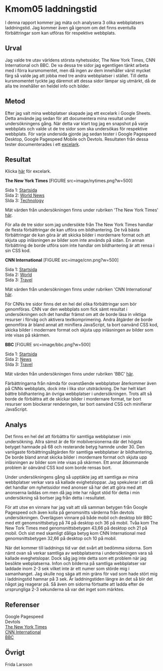 ---
---
Kmom05 laddningstid
=======================

I denna rapport kommer jag mäta och analysera 3 olika webbplatsers laddningstid. Jag kommer även gå igenom om det finns eventulla förbättringar som kan utföras för respektive webbplats.

Urval
-----------------------

Jag valde tre utav världens största nyhetssidor, The New York Times, CNN International och BBC. De va dessa tre sidor jag egentligen tänkt arbeta med i förra kursmomentet, men då ingen av dem innehåller värst mycket färg så valde jag att jobba med tre andra webbplatser i stället. Till detta kursmomentet tyckte jag däremot att dessa sidor lämpar sig utmärkt, då de alla tre innehåller en heldel info och bilder.

Metod
-----------------------

Efter jag valt mina webbplatser skapade jag ett excelark i Google Sheets. Detta använde jag sedan för att documentera mina resultat under undersökningens gång. När detta var  klart tog jag en snapshot på varje webbplats och valde ut de tre sidor som ska undersökas för respektive webbplats. För varje undersida gjorde jag sedan tester i Google Pagespeed Desktop, Google Pagespeed Mobile och Devtols. Resultaten från dessa tester documenterades i ett [excelark](https://docs.google.com/spreadsheets/d/189Jkq8aIjhYCdqlFTSvNUp6KWXItCQlcspRhnNakzBQ/edit?usp=sharing).

Resultat
-----------------------

Klicka [här](https://docs.google.com/spreadsheets/d/189Jkq8aIjhYCdqlFTSvNUp6KWXItCQlcspRhnNakzBQ/edit?usp=sharing) för excelark.

**The New York Times**
[FIGURE src=image/nytimes.png?w=500]

Sida 1: [Startsida](https://www.nytimes.com/)  
Sida 2: [World News](https://www.nytimes.com/section/world)  
SIda 3: [Technology](https://www.nytimes.com/section/technology)

Mät värden från undersökningen finns under rubriken 'The New York Times' [här](https://docs.google.com/spreadsheets/d/189Jkq8aIjhYCdqlFTSvNUp6KWXItCQlcspRhnNakzBQ/edit?usp=sharing).

För alla de tre sidor som jag undersökte från The New York Times handlar de flesta förbättringar de kan utföra om bildhantering. De två bästa förbättringar de kan göra är att skicka bilder i mordernare format och att skjuta upp inläsningen av bilder som inte används på sidan. En annan förbättring de borde utföra som inte handlar om bildhantering är att rensa i sin CSS kod.

**CNN International**
[FIGURE src=image/cnn.png?w=500]

Sida 1: [Startsida](https://edition.cnn.com/)  
Sida 2: [World](https://edition.cnn.com/world)  
Sida 3: [Travel](https://edition.cnn.com/travel)

Mät värden från undersökningen finns under rubriken 'CNN International' [här](https://docs.google.com/spreadsheets/d/189Jkq8aIjhYCdqlFTSvNUp6KWXItCQlcspRhnNakzBQ/edit?usp=sharing).

För CNNs tre sidor finns det en hel del olika förbättringar som bör genomföras. CNN var den webbplats som fick sämt resultat i undersökningen och det handlar främst om att de borde läsa in viktiga resurser i förväg och aktivera textkomprimering. Andra åtgärder de borde genomföra är bland annat att minifiera JavaScript, ta bort oanvänd CSS kod, skicka bilder i modernare format och skjuta upp inläsningen av bilder som inte visas på skärmen.

**BBC**
[FIGURE src=image/bbc.png?w=500]

Sida 1: [Startsida](https://www.bbc.com/)  
Sida 2: [News](https://www.bbc.com/news)  
SIda 3: [Travel](http://www.bbc.com/travel)

Mät värden från undersökningen finns under rubriken 'BBC' [här](https://docs.google.com/spreadsheets/d/189Jkq8aIjhYCdqlFTSvNUp6KWXItCQlcspRhnNakzBQ/edit?usp=sharing).

Färbättringarna från nämda för ovanstående webbplatser återkommer även på CNNs webbplats, dock inte i lika stor utsträckning. De har helt klart bättre bildhantering än övriga webbplatser i undersökningen. Trots allt så borde de förbättra att de skickar bilder i mordernare format, tar bort resurser som blockerar renderingen, tar bort oanvänd CSS och minifierar JavaScript.

Analys
-----------------------

Det finns en hel del att förbättra för samtliga webbplatser i min undersökning. Allra sämst är de för mobilversionerna där det högsta betyget hamnade på 68 och resterande betyg hamnde under 30. Den vanligaste förbättringsåtgärden för samtliga webbplatser är bildhantering. De borde bland annat skicka bilder i mordernare format och skjuta upp inläsningen av bilder som inte visas på skärmen. Ett annat åtkommande problem är oänvänd CSS kod som borde rensas bort.

Under undersökningens gång så upptäkte jag att samtliga av mina webbplatser verkar vara så kallade evighetsloppar. Jag spekulerar i att då det handlar om nyhetssidor med anonser så har det att göra med att anonserna laddas om men då jag inte har något stöd för detta i min undersökning så bortser jag från detta i resultatet.

För att utse en vinnare har jag valt att slå samman betygen från Google Pagespeed och även kolla på genomsnitts värderna från devtols undersökningen. Överlägsen vinnare på både mobil och desktop blir BBC med ett genomsnittsbetyg på 74 på desktop och 36 på mobil. Tvåa kom The New Tork Times med genomsnittsbetygen 43,66 på desktop och 21 på mobil. Och sist med skamligt dåliga betyg kom CNN International med genomsnittsbetygen 32,66 på desktop och 10 på mobil.

När det kommer till laddnings tid var det svårt att bedömma sidorna. Som nämt ovan så verkar samtliga av webbplatserna i undersökningen vara så kallade eveghetslopar. Dock såg jag inte detta som ett problem när jag besökte webplatserna. Infon och bilderna på samtliga webbplatser var laddade inom 2-3 sek vilket inte är ett numer som störde mig i samanhanget. Jag skulle nog säga att min gräns för vad som hade stört mig i laddningstid hamnar på 3 sek. Är laddningstiden längre än det så blir det något jag reagerar på. Så även om sidorna förtsatte att ladda efter de ursprungliga 2-3 sekunderna så var det inget som märktes.

Referenser
-----------------------

Google Pagespeed  
Devtols  
[The New York Times](https://www.nytimes.com/)  
[CNN International](https://edition.cnn.com/)  
[BBC](https://www.bbc.com/)

Övrigt
-----------------------

Frida Larsson
